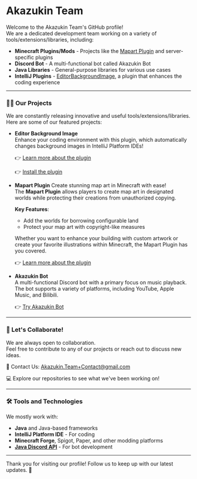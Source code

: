 # Akazukin Team

Welcome to the Akazukin Team's GitHub profile!  
We are a dedicated development team working on a variety of tools/extensions/libraries, including:

- **Minecraft Plugins/Mods** - Projects like the [Mapart Plugin](https://github.com/Akazukin-Team/Mapart-Plugin) and
  server-specific plugins
- **Discord Bot** - A multi-functional bot called Akazukin Bot
- **Java Libraries** - General-purpose libraries for various use cases
- **IntelliJ Plugins** - [EditorBackgroundImage](https://github.com/Akazukin-Team/EditorBackgroundImage-Plugin), a
  plugin that enhances the coding experience

---

### 👨‍💻 Our Projects

We are constantly releasing innovative and useful tools/extensions/libraries.
Here are some of our featured projects:

- **Editor Background Image**  
  Enhance your coding environment with this plugin, which automatically changes background images in IntelliJ Platform
  IDEs!

  👉 [Learn more about the plugin](https://github.com/Akazukin-Team/EditorBackgroundImage-Plugin)

  👉 [Install the plugin](https://plugins.jetbrains.com/plugin/25691-editor-background-image)


- **Mapart Plugin**
  Create stunning map art in Minecraft with ease!  
  The **Mapart Plugin** allows players to create map art in designated worlds
  while protecting their creations from unauthorized copying.

  **Key Features**:
    - Add the worlds for borrowing configurable land
    - Protect your map art with copyright-like measures

  Whether you want to enhance your building with custom artwork or create your favorite illustrations within Minecraft,
  the Mapart Plugin has you covered.

  👉 [Learn more about the plugin](https://github.com/Akazukin-Team/Mapart-Plugin)

- **Akazukin Bot**  
  A multi-functional Discord bot with a primary focus on music playback.  
  The bot supports a variety of platforms, including YouTube, Apple Music, and Bilibili.

  👉 [Try Akazukin Bot](https://discord.com/oauth2/authorize?client_id=858365656024743947)

---

### 🤝 Let's Collaborate!

We are always open to collaboration.<br>
Feel free to contribute to any of our projects or reach out to discuss new ideas.

📧 Contact Us: [Akazukin.Team+Contact@gmail.com](mailto:Akazukin.Team+Contact@gmail.com)

💻 Explore our repositories to see what we've been working on!


---

### 🛠️ Tools and Technologies

We mostly work with:

- **Java** and Java-based frameworks
- **IntelliJ Platform IDE** - For coding
- **Minecraft Forge**, Spigot, Paper, and other modding platforms
- **[Java Discord API](https://github.com/discord-jda/JDA)** - For bot development

---

Thank you for visiting our profile! Follow us to keep up with our latest updates. 🎉
